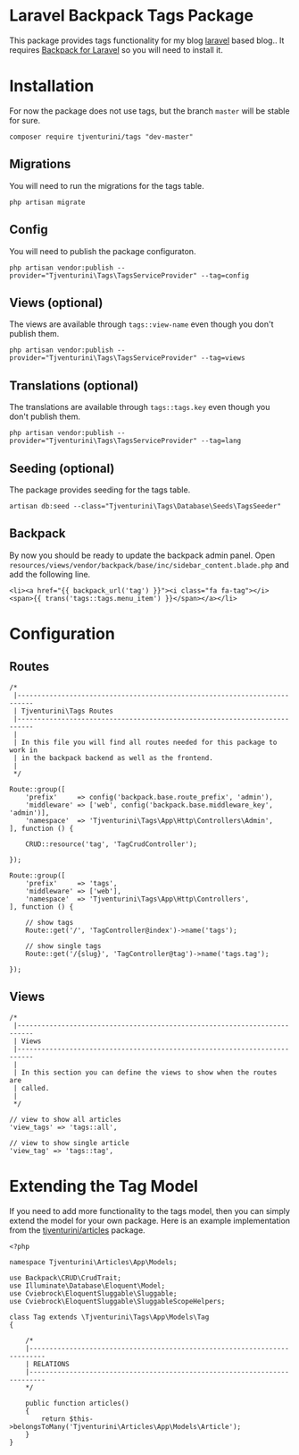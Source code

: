 # Laravel Backpack Tags Package

This package provides tags functionality for my blog <a href="https://laravel.com">laravel</a> based blog.. It requires  <a href="https://backpackforlaravel.com" target="_blank">Backpack for Laravel</a> so you will need to install it.

# Installation

For now the package does not use tags, but the branch `master` will be stable for sure.

```
composer require tjventurini/tags "dev-master"
```

## Migrations

You will need to run the migrations for the tags table.

```
php artisan migrate
```

## Config

You will need to publish the package configuraton.

```
php artisan vendor:publish --provider="Tjventurini\Tags\TagsServiceProvider" --tag=config
```

## Views (optional)

The views are available through `tags::view-name` even though you don't publish them.

```
php artisan vendor:publish --provider="Tjventurini\Tags\TagsServiceProvider" --tag=views
```

## Translations (optional)

The translations are available through `tags::tags.key` even though you don't publish them.

```
php artisan vendor:publish --provider="Tjventurini\Tags\TagsServiceProvider" --tag=lang
```

## Seeding (optional)

The package provides seeding for the tags table.

```
artisan db:seed --class="Tjventurini\Tags\Database\Seeds\TagsSeeder"
```

## Backpack

By now you should be ready to update the backpack admin panel. Open `resources/views/vendor/backpack/base/inc/sidebar_content.blade.php` and add the following line.

```
<li><a href="{{ backpack_url('tag') }}"><i class="fa fa-tag"></i> <span>{{ trans('tags::tags.menu_item') }}</span></a></li>
```

# Configuration

## Routes

```
/*
 |--------------------------------------------------------------------------
 | Tjventurini\Tags Routes
 |--------------------------------------------------------------------------
 |
 | In this file you will find all routes needed for this package to work in
 | in the backpack backend as well as the frontend.
 |
 */

Route::group([
    'prefix'     => config('backpack.base.route_prefix', 'admin'),
    'middleware' => ['web', config('backpack.base.middleware_key', 'admin')],
    'namespace'  => 'Tjventurini\Tags\App\Http\Controllers\Admin',
], function () {

    CRUD::resource('tag', 'TagCrudController');

});

Route::group([
    'prefix'     => 'tags',
    'middleware' => ['web'],
    'namespace'  => 'Tjventurini\Tags\App\Http\Controllers',
], function () {

    // show tags
    Route::get('/', 'TagController@index')->name('tags');

    // show single tags
    Route::get('/{slug}', 'TagController@tag')->name('tags.tag');

});
```

## Views

```
/*
 |--------------------------------------------------------------------------
 | Views
 |--------------------------------------------------------------------------
 |
 | In this section you can define the views to show when the routes are 
 | called.
 |
 */

// view to show all articles
'view_tags' => 'tags::all',

// view to show single article
'view_tag' => 'tags::tag',
```

# Extending the Tag Model

If you need to add more functionality to the tags model, then you can simply extend the model for your own package. Here is an example implementation from the [tjventurini/articles](https//github.com/tjventurini/articles) package.

```
<?php

namespace Tjventurini\Articles\App\Models;

use Backpack\CRUD\CrudTrait;
use Illuminate\Database\Eloquent\Model;
use Cviebrock\EloquentSluggable\Sluggable;
use Cviebrock\EloquentSluggable\SluggableScopeHelpers;

class Tag extends \Tjventurini\Tags\App\Models\Tag
{

    /*
    |--------------------------------------------------------------------------
    | RELATIONS
    |--------------------------------------------------------------------------
    */

    public function articles()
    {
        return $this->belongsToMany('Tjventurini\Articles\App\Models\Article');
    }
}
```
